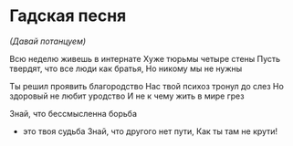 # Гадская песня

*(Давай потанцуем)*
	 
Всю неделю живешь в интернате
Хуже тюрьмы четыре стены
Пусть твердят, что все люди как братья,
Но никому мы не нужны
	 
Ты решил проявить благородство
Нас твой психоз тронул до слез
Но здоровый не любит уродство
И не к чему жить в мире грез

Знай, что бессмысленна борьба
- это твоя судьба
Знай, что другого нет пути,
Как ты там не крути!
